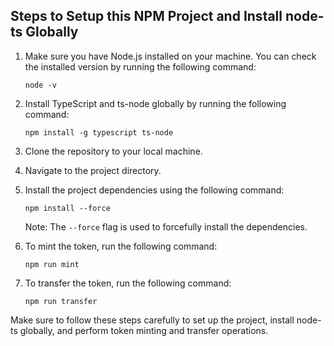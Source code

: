 ## Steps to Setup this NPM Project and Install node-ts Globally

1. Make sure you have Node.js installed on your machine. You can check the installed version by running the following command:

   ```shell
   node -v
   ```

2. Install TypeScript and ts-node globally by running the following command:

   ```shell
   npm install -g typescript ts-node
   ```

3. Clone the repository to your local machine.

4. Navigate to the project directory.

5. Install the project dependencies using the following command:

   ```shell
   npm install --force
   ```

   Note: The `--force` flag is used to forcefully install the dependencies.

6. To mint the token, run the following command:

   ```shell
   npm run mint
   ```

7. To transfer the token, run the following command:

   ```shell
   npm run transfer
   ```

Make sure to follow these steps carefully to set up the project, install node-ts globally, and perform token minting and transfer operations.
